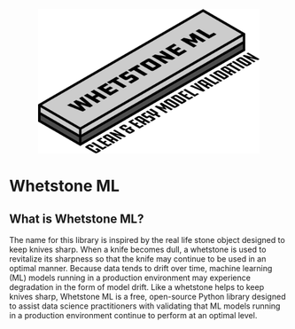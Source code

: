 <div align="center">
  <img src="assets/images/whetstone-ml-logo.png" width="400"><br>
</div>



# Whetstone ML



## What is Whetstone ML?
The name for this library is inspired by the real life stone object designed to keep knives sharp. When a knife becomes dull, a whetstone is used to revitalize its sharpness so that the knife may continue to be used in an optimal manner. Because data tends to drift over time, machine learning (ML) models running in a production environment may experience degradation in the form of model drift. Like a whetstone helps to keep knives sharp, Whetstone ML is a free, open-source Python library designed to assist data science practitioners with validating that ML models running in a production environment continue to perform at an optimal level.